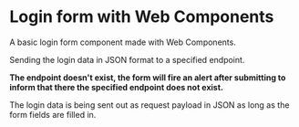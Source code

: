 # Login form with Web Components 

A basic login form component made with Web Components. 

Sending the login data in JSON format to a specified endpoint.

<b> The endpoint doesn't exist, the form will fire an alert after submitting to inform that there the specified endpoint does not exist.</b> 

The login data is being sent out as request payload in JSON as long as the form fields are filled in.






